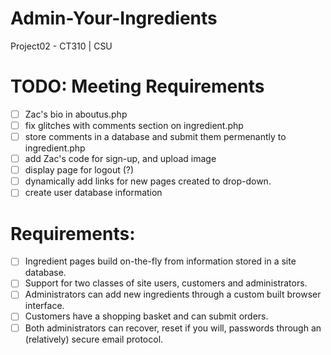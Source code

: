 # Admin-Your-Ingredients
Project02 - CT310 | CSU

# TODO: Meeting Requirements
- [ ] Zac's bio in aboutus.php
- [ ] fix glitches with comments section on ingredient.php
- [ ] store comments in a database and submit them permenantly to ingredient.php
- [ ] add Zac's code for sign-up, and upload image
- [ ] display page for logout (?)
- [ ] dynamically add links for new pages created to drop-down.
- [ ] create user database information

# Requirements:
- [ ] Ingredient pages build on-the-fly from information stored in a site database.
- [ ] Support for two classes of site users, customers and administrators.
- [ ] Administrators can add new ingredients through a custom built browser interface.
- [ ] Customers have a shopping basket and can submit orders.
- [ ] Both administrators can recover, reset if you will, passwords through an (relatively) secure email protocol.
